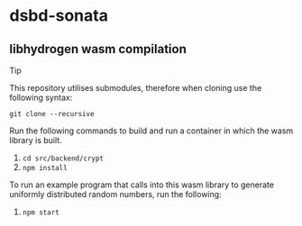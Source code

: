 # dsbd-sonata

## libhydrogen wasm compilation

>[!TIP]
> This repository utilises submodules, therefore when cloning use the following syntax:
>```
>git clone --recursive
>```

Run the following commands to build and run a container in which the wasm library is built.

1. `cd src/backend/crypt`
2. `npm install`

To run an example program that calls into this wasm library to generate uniformly distributed random numbers, run the following:

1. `npm start`